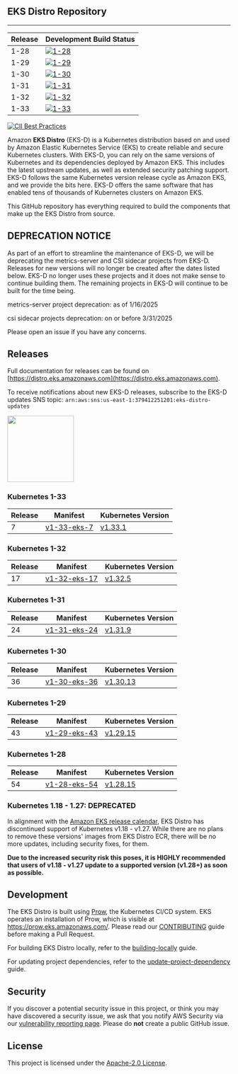 ## EKS Distro Repository
---

| Release | Development Build Status                                                                                                                  |
|---------|-------------------------------------------------------------------------------------------------------------------------------------------|
| 1-28    | [![1-28](https://prow.eks.amazonaws.com/badge.svg?jobs=build-1-28-postsubmit)](https://prow.eks.amazonaws.com/?job=build-1-28-postsubmit) |
| 1-29    | [![1-29](https://prow.eks.amazonaws.com/badge.svg?jobs=build-1-29-postsubmit)](https://prow.eks.amazonaws.com/?job=build-1-29-postsubmit) |
| 1-30    | [![1-30](https://prow.eks.amazonaws.com/badge.svg?jobs=build-1-30-postsubmit)](https://prow.eks.amazonaws.com/?job=build-1-30-postsubmit) |
| 1-31    | [![1-31](https://prow.eks.amazonaws.com/badge.svg?jobs=build-1-31-postsubmit)](https://prow.eks.amazonaws.com/?job=build-1-31-postsubmit) |
| 1-32    | [![1-32](https://prow.eks.amazonaws.com/badge.svg?jobs=build-1-32-postsubmit)](https://prow.eks.amazonaws.com/?job=build-1-32-postsubmit) |
| 1-33    | [![1-33](https://prow.eks.amazonaws.com/badge.svg?jobs=build-1-33-postsubmit)](https://prow.eks.amazonaws.com/?job=build-1-33-postsubmit) |

[![CII Best Practices](https://bestpractices.coreinfrastructure.org/projects/6111/badge)](https://bestpractices.coreinfrastructure.org/projects/6111)

Amazon **EKS Distro** (EKS-D) is a Kubernetes distribution based on and used by
Amazon Elastic Kubernetes Service (EKS) to create reliable and secure Kubernetes
clusters. With EKS-D, you can rely on the same versions of Kubernetes and its
dependencies deployed by Amazon EKS. This includes the latest upstream updates,
as well as extended security patching support. EKS-D follows the same Kubernetes
version release cycle as Amazon EKS, and we provide the bits here. EKS-D offers
the same software that has enabled tens of thousands of Kubernetes clusters on
Amazon EKS.

This GitHub repository has everything required to build the components that make
up the EKS Distro from source.

## DEPRECATION NOTICE
As part of an effort to streamline the maintenance of EKS-D, we will be deprecating the metrics-server and CSI sidecar projects from EKS-D. Releases for new versions will no longer be created after the dates listed below. EKS-D no longer uses these projects and it does not make sense to continue building them. The remaining projects in EKS-D will continue to be built for the time being. 

metrics-server project deprecation: as of 1/16/2025

csi sidecar projects deprecation: on or before 3/31/2025

Please open an issue if you have any concerns.

## Releases

Full documentation for releases can be found on [https://distro.eks.amazonaws.com](https://distro.eks.amazonaws.com).

To receive notifications about new EKS-D releases, subscribe to the EKS-D updates SNS topic:
`arn:aws:sns:us-east-1:379412251201:eks-distro-updates`

[<img src="docs/contents/certified-kubernetes-1.26-color.svg" height=150>](https://github.com/cncf/k8s-conformance/pull/2507)
<!--
Source: https://github.com/cncf/artwork/tree/master/projects/kubernetes/certified-kubernetes
-->
### Kubernetes 1-33

| Release | Manifest | Kubernetes Version |
| -- | --- | --- |
| 7 | [v1-33-eks-7](https://distro.eks.amazonaws.com/kubernetes-1-33/kubernetes-1-33-eks-7.yaml) | [v1.33.1](https://github.com/kubernetes/kubernetes/release/tag/v1.33.1) |

### Kubernetes 1-32

| Release | Manifest | Kubernetes Version |
| -- | --- | --- |
| 17 | [v1-32-eks-17](https://distro.eks.amazonaws.com/kubernetes-1-32/kubernetes-1-32-eks-17.yaml) | [v1.32.5](https://github.com/kubernetes/kubernetes/release/tag/v1.32.5) |

### Kubernetes 1-31

| Release | Manifest | Kubernetes Version |
| -- | --- | --- |
| 24 | [v1-31-eks-24](https://distro.eks.amazonaws.com/kubernetes-1-31/kubernetes-1-31-eks-24.yaml) | [v1.31.9](https://github.com/kubernetes/kubernetes/release/tag/v1.31.9) |

### Kubernetes 1-30

| Release | Manifest | Kubernetes Version |
| -- | --- | --- |
| 36 | [v1-30-eks-36](https://distro.eks.amazonaws.com/kubernetes-1-30/kubernetes-1-30-eks-36.yaml) | [v1.30.13](https://github.com/kubernetes/kubernetes/release/tag/v1.30.13) |

### Kubernetes 1-29

| Release | Manifest | Kubernetes Version |
| -- | --- | --- |
| 43 | [v1-29-eks-43](https://distro.eks.amazonaws.com/kubernetes-1-29/kubernetes-1-29-eks-43.yaml) | [v1.29.15](https://github.com/kubernetes/kubernetes/release/tag/v1.29.15) |

### Kubernetes 1-28

| Release | Manifest | Kubernetes Version |
| -- | --- | --- |
| 54 | [v1-28-eks-54](https://distro.eks.amazonaws.com/kubernetes-1-28/kubernetes-1-28-eks-54.yaml) | [v1.28.15](https://github.com/kubernetes/kubernetes/release/tag/v1.28.15) |

### Kubernetes 1.18 - 1.27: DEPRECATED

In alignment with the [Amazon EKS release calendar](https://docs.aws.amazon.com/eks/latest/userguide/kubernetes-versions.html#kubernetes-release-calendar),
EKS Distro has discontinued support of Kubernetes v1.18 - v1.27. While there are
no plans to remove these versions' images from EKS Distro ECR, there will be no
more updates, including security fixes, for them.

**Due to the increased security risk this poses, it is HIGHLY recommended that
users of v1.18 - v1.27 update to a supported version (v1.28+) as soon as
possible.**

## Development

The EKS Distro is built using
[Prow](https://github.com/kubernetes/test-infra/tree/master/prow), the
Kubernetes CI/CD system. EKS operates an installation of Prow, which is visible
at https://prow.eks.amazonaws.com/. Please read our
[CONTRIBUTING](CONTRIBUTING.md) guide before making a Pull Request.

For building EKS Distro locally, refer to the
[building-locally](docs/development/building-locally.md) guide.

For updating project dependencies, refer to the
[update-project-dependency](docs/development/update-project-dependency.md) guide.

## Security

If you discover a potential security issue in this project, or think you may
have discovered a security issue, we ask that you notify AWS Security via our
[vulnerability reporting page](http://aws.amazon.com/security/vulnerability-reporting/).
Please do **not** create a public GitHub issue.

## License

This project is licensed under the [Apache-2.0 License](LICENSE).
